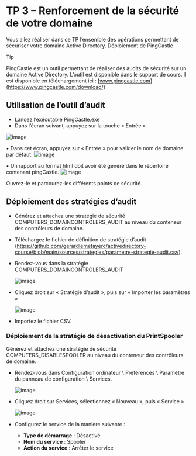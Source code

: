 # TP 3 – Renforcement de la sécurité de votre domaine

Vous allez réaliser dans ce TP l’ensemble des opérations permettant de sécuriser votre domaine Active Directory.
Déploiement de PingCastle

> [!TIP]
> PingCastle est un outil permettant de réaliser des audits de sécurité sur un domaine Active Directory.
L’outil est disponible dans le support de cours. Il est disponible en téléchargement ici : [www.pingcastle.com](https://www.pingcastle.com/download/)

## Utilisation de l’outil d’audit

- Lancez l’exécutable PingCastle.exe
- Dans l’écran suivant, appuyez sur la touche « Entrée »

![image](https://github.com/gerardlemetayerc/activedirectory-course/assets/33660847/a088c984-00b1-414e-aefe-b5afd8b26879)

•	Dans cet écran, appuyez sur « Entrée » pour valider le nom de domaine par défaut.
 ![image](https://github.com/gerardlemetayerc/activedirectory-course/assets/33660847/d649f88b-346c-440c-a416-2f835b5c3ab8)

•	Un rapport au format html doit avoir été généré dans le répertoire contenant pingCastle.
![image](https://github.com/gerardlemetayerc/activedirectory-course/assets/33660847/917518ec-e892-4955-8a6e-4d2940224696)


Ouvrez-le et parcourez-les différents points de sécurité.


## Déploiement des stratégies d’audit

- Générez et attachez une stratégie de sécurité COMPUTERS_DOMAINCONTROLERS_AUDIT au niveau du conteneur des contrôleurs de domaine.
-	Téléchargez le fichier de définition de stratégie d’audit (https://github.com/gerardlemetayerc/activedirectory-course/blob/main/sources/strategies/parametre-strategie-audit.csv).
-	Rendez-vous dans la stratégie COMPUTERS_DOMAINCONTROLERS_AUDIT

 	![image](https://github.com/gerardlemetayerc/activedirectory-course/assets/33660847/69f2cece-326d-41ca-8315-2d0c1f456c79)

-	Cliquez droit sur « Stratégie d’audit », puis sur « Importer les paramètres »

 	![image](https://github.com/gerardlemetayerc/activedirectory-course/assets/33660847/a1e67858-d90e-4b0e-a324-10d1c2bbec43)

-	Importez le fichier CSV.
  
### Déploiement de la stratégie de désactivation du PrintSpooler

Générez et attachez une stratégie de sécurité COMPUTERS_DISABLESPOOLER au niveau du conteneur des contrôleurs de domaine.

-	Rendez-vous dans Configuration ordinateur \ Préférences \ Paramètre du panneau de configuration \ Services.

 	![image](https://github.com/gerardlemetayerc/activedirectory-course/assets/33660847/041e5509-d23c-40e1-a51b-3b29e76a352f)


-	Cliquez droit sur Services, sélectionnez « Nouveau », puis « Service »

 	![image](https://github.com/gerardlemetayerc/activedirectory-course/assets/33660847/017b5a43-7bce-4730-82c7-75d1ca453ee6)

-	Configurez le service de la manière suivante :
    -	**Type de démarrage** : Désactivé
    -	**Nom du service** : Spooler
    -	**Action du service** : Arrêter le service
 

